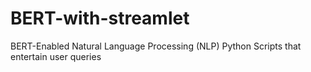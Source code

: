 # BERT-with-streamlet
BERT-Enabled Natural Language Processing (NLP) Python Scripts that entertain user queries
